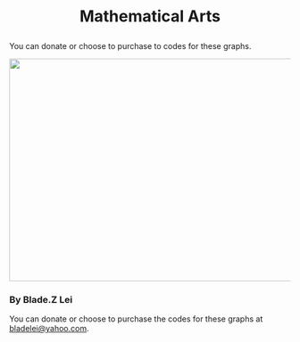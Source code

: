 # <p align="center"> Mathematical Arts </p>

You can donate or choose to purchase to codes for these graphs.
<p align="center"><img src= "https://user-images.githubusercontent.com/66701331/182694945-7a0c330c-cb8a-4537-a30a-f099542a3d34.png" width="600" height="400" class="center"></p>

### By Blade.Z Lei
You can donate or choose to purchase the codes for these graphs at bladelei@yahoo.com.
